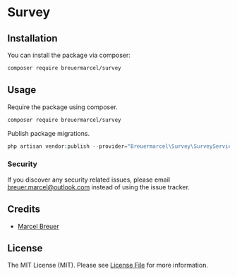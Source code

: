 # Survey

## Installation

You can install the package via composer:

```bash
composer require breuermarcel/survey
```

## Usage

Require the package using composer.
```bash
composer require breuermarcel/survey
```

Publish package migrations.
```php
php artisan vendor:publish --provider="Breuermarcel\Survey\SurveyServiceProvider" --tag="migrations"
```

### Security

If you discover any security related issues, please email breuer.marcel@outlook.com instead of using the issue tracker.

## Credits

-   [Marcel Breuer](https://github.com/breuermarcel)

## License

The MIT License (MIT). Please see [License File](LICENSE.md) for more information.